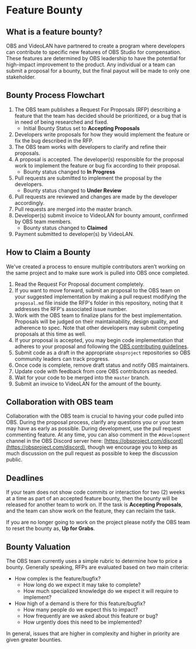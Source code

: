 # Feature Bounty


## What is a feature bounty?

OBS and VideoLAN have partnered to create a program where developers can contribute to specific new features of OBS Studio for compensation. These features are determined by OBS leadership to have the potential for high-impact improvement to the product. Any individual or a team can submit a proposal for a bounty, but the final payout will be made to only one stakeholder.


## Bounty Process Flowchart

1. The OBS team publishes a Request For Proposals (RFP) describing a feature that the team has decided should be prioritized, or a bug that is in need of being researched and fixed.
    * Initial Bounty Status set to **Accepting Proposals**
2. Developers write proposals for how they would implement the feature or fix the bug described in the RFP.
3. The OBS team works with developers to clarify and refine their proposals.
4. A proposal is accepted. The developer(s) responsible for the proposal work to implement the feature or bug fix according to their proposal.
    * Bounty status changed to **In Progress**
5. Pull requests are submitted to implement the proposal by the developers.
    * Bounty status changed to **Under Review**
6. Pull requests are reviewed and changes are made by the developer accordingly.
7. Pull requests are merged into the master branch.
8. Developer(s) submit invoice to VideoLAN for bounty amount, confirmed by OBS team members.
    * Bounty status changed to **Claimed**
9. Payment submitted to developer(s) by VideoLAN.


## How to Claim a Bounty

We've created a process to ensure multiple contributors aren’t working on the same project and to make sure work is pulled into OBS once completed.

1. Read the Request For Proposal document completely.
2. If you want to move forward, submit an proposal to the OBS team on your suggested implementation by making a pull request modifying the `proposal.md` file inside the RFP's folder in this repository, noting that it addresses the RFP's associated issue number.
3. Work with the OBS team to finalize plans for the best implementation. Proposals will be judged on their maintainability, design quality, and adherence to spec. Note that other developers may submit competing proposals at this time as well.
4. If your proposal is accepted, you may begin code implementation that adheres to your proposal and following the [OBS contributing guidelines](https://github.com/obsproject/obs-studio/blob/master/CONTRIBUTING.rst).
5. Submit code as a draft in the appropriate `obsproject` repositories so OBS community leaders can track progress.
6. Once code is complete, remove draft status and notify OBS maintainers.
7. Update code with feedback from core OBS contributors as needed.
8. Wait for your code to be merged into the `master` branch.
9. Submit an invoice to VideoLAN for the amount of the bounty.


## Collaboration with OBS team

Collaboration with the OBS team is crucial to having your code pulled into OBS. During the proposal process, clarify any questions you or your team may have as early as possible. During development, use the pull request commenting feature. At any time, you can also comment in the `#development` channel in the OBS Discord server here: [https://obsproject.com/discord](https://obsproject.com/discord), though we encourage you to keep as much discussion on the pull request as possible to keep the discussion public.


## Deadlines

If your team does not show code commits or interaction for two (2) weeks at a time as part of an accepted feature bounty, then the bounty will be released for another team to work on. If the task is **Accepting Proposals**, and the team can show work on the feature, they can reclaim the task.

If you are no longer going to work on the project please notify the OBS team to reset the bounty as, **Up for Grabs**.


## Bounty Valuation

The OBS team currently uses a simple rubric to determine how to price a bounty. Generally speaking, RFPs are evaluated based on two main criteria:

* How complex is the feature/bugfix?
    * How long do we expect it may take to complete?
    * How much specialized knowledge do we expect it will require to implement?
* How high of a demand is there for this feature/bugfix?
    * How many people do we expect this to impact?
    * How frequently are we asked about this feature or bug?
    * How urgently does this need to be implemented?

In general, issues that are higher in complexity and higher in priority are given greater bounties.